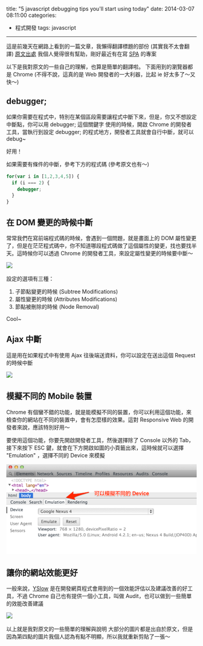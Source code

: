 title: "5 javascript debugging tips you'll start using today"
date: 2014-03-07 08:11:00
categories:
- 程式開發
tags: javascript
---

這是前幾天在網路上看到的一篇文章，我懶得翻譯標題的部份 (其實我不太會翻譯)
[原文出處](http://berzniz.com/post/78260747646/5-javascript-debugging-tips-youll-start-using-today)
我個人覺得很有幫助，剛好最近有在寫 [SPA](https://en.wikipedia.org/wiki/Single-page_application) 的專案

以下是我對原文的一些自己的理解，也算是簡單的翻譯啦。
下面用到的瀏覽器都是 Chrome (不得不說，這真的是 Web 開發者的一大利器，比起 ie 好太多了～又快～)

## debugger;

如果你需要在程式中，特別在某個區段需要讓程式中斷下來，但是，你又不想設定中斷點，你可以用 debugger; 這個關鍵字
使用的時候，開啟 Chrome 的開發者工具，當執行到設定 debugger; 的程式地方，開發者工具就會自行中斷，就可以 debug~

好用！

如果需要有條件的中斷，參考下方的程式碼 (參考原文也有～)

```javascript
for(var i in [1,2,3,4,5]) {
  if (i === 2) {
    debugger;
  }
}
```

## 在 DOM 變更的時候中斷

常常我們在寫前端程式碼的時候，會遇到一個問題，就是畫面上的 DOM 屬性變更了，但是在茫茫程式碼中，你不知道哪段程式碼做了這個屬性的變更，找也要找半天。這時候你可以透過 Chrome 的開發者工具，來設定屬性變更的時候要中斷～

![](https://31.media.tumblr.com/b1d973ed9acfaeca5ebf67188037b1e2/tumblr_inline_n1s6xpVmg21r2dr7s.png)

設定的選項有三種：
1. 子節點變更的時候 (Subtree Modifications)
2. 屬性變更的時候 (Attributes Modifications)
3. 節點被刪除的時候 (Node Removal)

Cool~

## Ajax 中斷

這是用在如果程式中有使用 Ajax 往後端送資料，你可以設定在送出這個 Request 的時候中斷

![](https://31.media.tumblr.com/4aadd8ea9f9c3289f7ff7252ceebc2ee/tumblr_inline_n1s7ceQ08c1r2dr7s.png)

## 模擬不同的 Mobile 裝置

Chrome 有個蠻不錯的功能，就是能模擬不同的裝置，你可以利用這個功能，來檢查你的網站在不同的裝置中，會有怎麼樣的效果。這對 Responsive Web 的開發者來說，應該特別好用～

要使用這個功能，你要先開啟開發者工具，然後選擇除了 Console 以外的 Tab，接下來按下 ESC 鍵，就會在下方開啟如圖的小頁籤出來，這時候就可以選擇 "Emulation" ，選擇不同的 Device 來模擬

![](/2014/03/07/5-javascript-debugging-tips-youll-start-using-today/skitch.png)

## 讓你的網站效能更好

一般來說，[YSlow](http://developer.yahoo.com/yslow/) 是在開發網頁程式會用到的一個效能評估以及建議改善的好工具，不過 Chrome 自己也有提供一個小工具，叫做 Audit，也可以做到一些簡單的效能改善建議

![](https://31.media.tumblr.com/33b7f3c7c8f21c4786870bbd7a9fa910/tumblr_inline_n1s76yISqv1r2dr7s.png)

以上就是我對原文的一些簡單的理解與說明
大部分的圖片都是出自於原文，但是因為第四點的圖片我個人認為有點不明顯，所以我就重新剪貼了一張～
